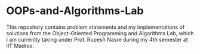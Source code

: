 # OOPs-and-Algorithms-Lab
This repository contains problem statements and my implementations of solutions from the Object-Oriented Programming and Algorithms Lab, which I am currently taking under Prof. Rupesh Nasre during my 4th semester at IIT Madras.
